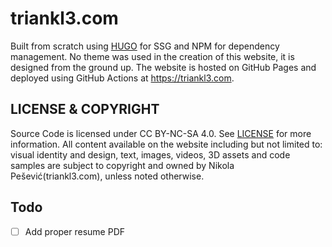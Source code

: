 # triankl3.com
Built from scratch using [HUGO](https://gohugo.io) for SSG and NPM for dependency management. No theme was used in the creation of this website, it is designed from the ground up. The website is hosted on GitHub Pages and deployed using GitHub Actions at https://triankl3.com.

## LICENSE & COPYRIGHT
Source Code is licensed under CC BY-NC-SA 4.0. See [LICENSE](LICENSE) for more information.
All content available on the website including but not limited to: visual identity and design, text, images, videos, 3D assets and code samples are subject to copyright and owned by Nikola Pešević(triankl3.com), unless noted otherwise.

## Todo
- [ ] Add proper resume PDF